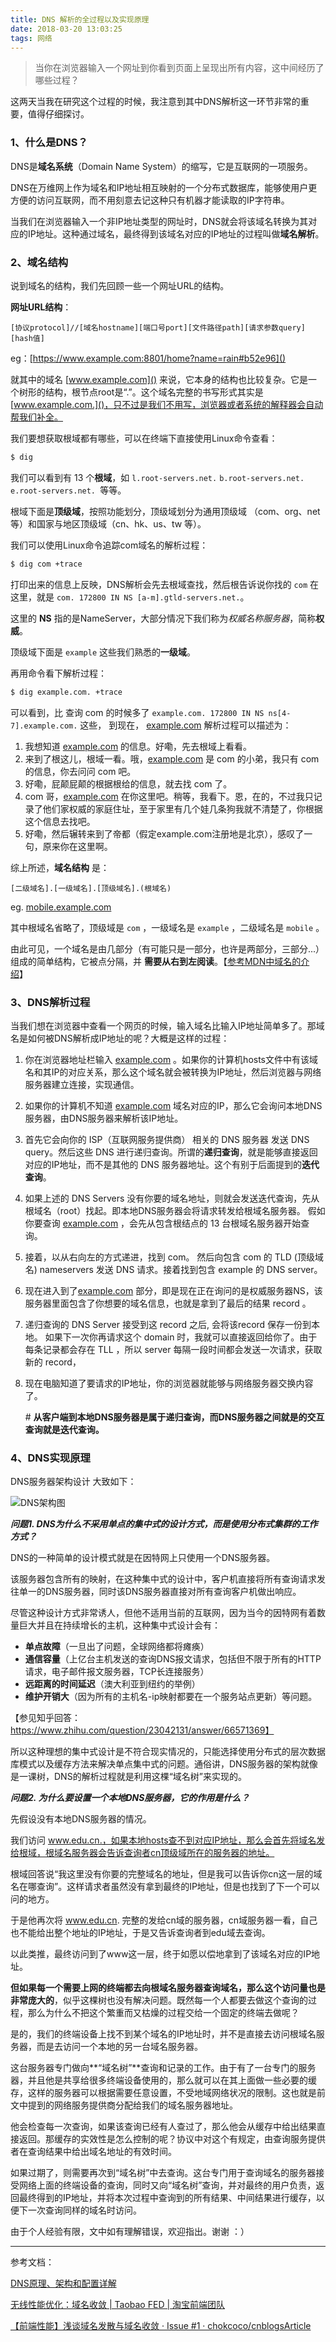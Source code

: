 ```yaml
---
title: DNS 解析的全过程以及实现原理
date: 2018-03-20 13:03:25
tags: 网络
---
```


> 当你在浏览器输入一个网址到你看到页面上呈现出所有内容，这中间经历了哪些过程？

这两天当我在研究这个过程的时候，我注意到其中DNS解析这一环节非常的重要，值得仔细探讨。

<!--more--> 

### 1、什么是DNS？

DNS是**域名系统**（Domain Name System）的缩写，它是互联网的一项服务。

DNS在万维网上作为域名和IP地址相互映射的一个分布式数据库，能够使用户更方便的访问互联网，而不用刻意去记这种只有机器才能读取的IP字符串。

当我们在浏览器输入一个非IP地址类型的网址时，DNS就会将该域名转换为其对应的IP地址。这种通过域名，最终得到该域名对应的IP地址的过程叫做**域名解析**。

### 2、域名结构

说到域名的结构，我们先回顾一些一个网址URL的结构。

**网址URL结构**：

``` git
[协议protocol]//[域名hostname][端口号port][文件路径path][请求参数query][hash值]
```

eg：[https://www.example.com:8801/home?name=rain#b52e96]()

就其中的域名  [www.example.com]() 来说，它本身的结构也比较复杂。它是一个树形的结构，根节点root是“.”。这个域名完整的书写形式其实是 [www.example.com.]()，只不过是我们不用写，浏览器或者系统的解释器会自动帮我们补全。

我们要想获取根域都有哪些，可以在终端下直接使用Linux命令查看：

``` bash
$ dig
```

我们可以看到有 13 个**根域**，如 `l.root-servers.net.` `b.root-servers.net.` `e.root-servers.net. `等等。

根域下面是**顶级域**，按照功能划分，顶级域划分为通用顶级域 （com、org、net 等）和国家与地区顶级域（cn、hk、us、tw 等）。

我们可以使用Linux命令追踪com域名的解析过程：

``` bash
$ dig com +trace
```

打印出来的信息上反映，DNS解析会先去根域查找，然后根告诉说你找的 `com` 在这里，就是 `com. 172800 IN NS [a-m].gtld-servers.net.`。

这里的 **NS** 指的是NameServer，大部分情况下我们称为*权威名称服务器*，简称**权威**。

顶级域下面是 `example` 这些我们熟悉的**一级域**。

再用命令看下解析过程：

``` bash
$ dig example.com. +trace
```

可以看到，比 查询 com 的时候多了 `example.com. 172800 IN NS ns[4-7].example.com.` 这些， 到现在， [example.com]() 解析过程可以描述为：

1. 我想知道 [example.com]() 的信息。好嘞，先去根域上看看。
2. 来到了根这儿，根域一看。哦，[example.com]() 是 com 的小弟，我只有 com 的信息，你去问问 com 吧。
3. 好嘞，屁颠屁颠的根据根给的信息，就去找 com 了。
4. com 哥，[example.com]() 在你这里吧。稍等，我看下。恩，在的，不过我只记录了他们家权威的家庭住址，至于家里有几个娃几条狗我就不清楚了，你根据这个信息去找吧。
5. 好嘞，然后辗转来到了帝都（假定example.com注册地是北京），感叹了一句，原来你在这里啊。

综上所述，**域名结构** 是：

``` git
[二级域名].[一级域名].[顶级域名].(根域名)
```

eg. [mobile.example.com]()

其中根域名省略了，顶级域是 `com` ，一级域名是 `example` ，二级域名是 `mobile` 。

由此可见，一个域名是由几部分（有可能只是一部分，也许是两部分，三部分...）组成的简单结构，它被点分隔，并 **需要从右到左阅读**。【[参考MDN中域名的介绍](https://developer.mozilla.org/zh-CN/docs/Learn/Common_questions/What_is_a_domain_name)】

### 3、DNS解析过程

当我们想在浏览器中查看一个网页的时候，输入域名比输入IP地址简单多了。那域名是如何被DNS解析成IP地址的呢？大概是这样的过程：

1. 你在浏览器地址栏输入 [example.com]() 。如果你的计算机hosts文件中有该域名和其IP的对应关系，那么这个域名就会被转换为IP地址，然后浏览器与网络服务器建立连接，实现通信。

2. 如果你的计算机不知道  [example.com]() 域名对应的IP，那么它会询问本地DNS服务器，由DNS服务器来解析该IP地址。

3. 首先它会向你的 ISP（互联网服务提供商） 相关的 DNS 服务器 发送 DNS query。然后这些 DNS 进行递归查询。所谓的**递归查询**，就是能够直接返回对应的IP地址，而不是其他的 DNS 服务器地址。这个有别于后面提到的**迭代查询**。

4. 如果上述的 DNS Servers 没有你要的域名地址，则就会发送迭代查询，先从 根域名（root）找起。即本地DNS服务器会将请求转发给根域名服务器。 假如你要查询 [example.com]() ，会先从包含根结点的 13 台根域名服务器开始查询。

5. 接着，以从右向左的方式递进，找到 com。 然后向包含 com 的 TLD (顶级域名) nameservers 发送 DNS 请求。接着找到包含 example 的 DNS server。

6. 现在进入到了[example.com]() 部分，即是现在正在询问的是权威服务器NS，该服务器里面包含了你想要的域名信息，也就是拿到了最后的结果 record 。

7. 递归查询的 DNS Server 接受到这 record 之后, 会将该record 保存一份到本地。 如果下一次你再请求这个 domain 时，我就可以直接返回给你了。由于每条记录都会存在 TLL ，所以 server 每隔一段时间都会发送一次请求，获取新的 record，

8. 现在电脑知道了要请求的IP地址，你的浏览器就能够与网络服务器交换内容了。

   \# **从客户端到本地DNS服务器是属于递归查询，而DNS服务器之间就是的交互查询就是迭代查询。**

### 4、DNS实现原理

DNS服务器架构设计 大致如下：

![DNS架构图](http://oz12kvgi5.bkt.clouddn.com/dns.jpg)

***问题1. DNS为什么不采用单点的集中式的设计方式，而是使用分布式集群的工作方式？***

DNS的一种简单的设计模式就是在因特网上只使用一个DNS服务器。

该服务器包含所有的映射，在这种集中式的设计中，客户机直接将所有查询请求发往单一的DNS服务器，同时该DNS服务器直接对所有查询客户机做出响应。

尽管这种设计方式非常诱人，但他不适用当前的互联网，因为当今的因特网有着数量巨大并且在持续增长的主机，这种集中式设计会有：

* **单点故障**（一旦出了问题，全球网络都将瘫痪）
* **通信容量**（上亿台主机发送的查询DNS报文请求，包括但不限于所有的HTTP请求，电子邮件报文服务器，TCP长连接服务）
* **远距离的时间延迟**（澳大利亚到纽约的举例）
* **维护开销大**（因为所有的主机名-ip映射都要在一个服务站点更新）等问题。

【参见知乎回答：https://www.zhihu.com/question/23042131/answer/66571369】

所以这种理想的集中式设计是不符合现实情况的，只能选择使用分布式的层次数据库模式以及缓存方法来解决单点集中式的问题。通俗讲，DNS服务器的架构就像是一课树，DNS的解析过程就是利用这棵“域名树”来实现的。

***问题2. 为什么要设置一个本地DNS服务器，它的作用是什么？***

先假设没有本地DNS服务器的情况。

我们访问 www.edu.cn.，如果本地hosts查不到对应IP地址，那么会首先将域名发给根域，根域名服务器会告诉查询者cn顶级域所在的服务器的地址。

根域回答说“我这里没有你要的完整域名的地址，但是我可以告诉你cn这一层的域名在哪查询”。这样请求者虽然没有拿到最终的IP地址，但是也找到了下一个可以问的地方。

于是他再次将 www.edu.cn. 完整的发给cn域的服务器，cn域服务器一看，自己也不能给出整个地址的IP地址，于是又告诉查询者到edu域去查询。

以此类推，最终访问到了www这一层，终于如愿以偿地拿到了该域名对应的IP地址。

**但如果每一个需要上网的终端都去向根域名服务器查询域名，那么这个访问量也是非常庞大的**，似乎这棵树也没有解决问题。既然每一个人都要去做这个查询的过程，那么为什么不把这个繁重而又枯燥的过程交给一个固定的终端去做呢？

是的，我们的终端设备上找不到某个域名的IP地址时，并不是直接去访问根域名服务器，而是去访问一个本地的另一台域名服务器。

这台服务器专门做向**“域名树”**查询和记录的工作。由于有了一台专门的服务器，并且他是共享给很多终端设备使用的，那么就可以在其上面做一些必要的缓存，这样的服务器可以根据需要任意设置，不受地域网络状况的限制。这也就是前文中提到的网络服务提供商分配给我们的域名服务器地址。

他会检查每一次查询，如果该查询已经有人查过了，那么他会从缓存中给出结果直接返回。那缓存的实效性是怎么控制的呢？协议中对这个有规定，由查询服务提供者在查询结果中给出域名地址的有效时间。

如果过期了，则需要再次到“域名树”中去查询。这台专门用于查询域名的服务器接受网络上面的终端设备的查询，同时又向“域名树”查询，并对最终的用户负责，返回最终得到的IP地址，并将本次过程中查询到的所有结果、中间结果进行缓存，以便下一次查询同样的域名时访问。

由于个人经验有限，文中如有理解错误，欢迎指出。谢谢 ：）

***

参考文档：

[DNS原理、架构和配置详解](http://codefine.site/978.html)

[无线性能优化：域名收敛 \| Taobao FED \| 淘宝前端团队](http://taobaofed.org/blog/2015/12/16/h5-performance-optimization-and-domain-convergence/)

[【前端性能】浅谈域名发散与域名收敛 · Issue \#1 · chokcoco/cnblogsArticle](https://github.com/chokcoco/cnblogsArticle/issues/1)

